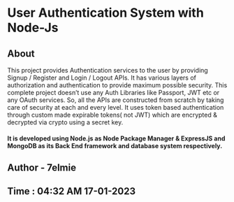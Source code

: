 # User Authentication System with Node-Js 
## About
This project provides Authentication services to the user by providing Signup / Register and Login / Logout APIs. 
It has various layers of authorization and authentication to provide maximum possible security. 
This complete project doesn’t use any Auth Libraries like Passport, JWT etc or any OAuth services. 
So, all the APIs are constructed from scratch by taking care of security at each and every level. 
It uses token based authentication through custom made expirable tokens( not JWT) which are encrypted & decrypted via crypto using a secret key.

#### It is developed using Node.js as Node Package Manager & ExpressJS and MongoDB as its Back End framework and database system respectively.


## Author - 7elmie
## Time : 04:32 AM 17-01-2023
